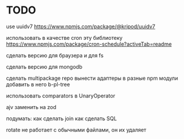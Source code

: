 # TODO



use uuidv7
https://www.npmjs.com/package/@kripod/uuidv7

использовать в качестве cron эту библиотеку
https://www.npmjs.com/package/cron-schedule?activeTab=readme

сделать версию для браузера и для fs

сделать версию для mongodb

сделать multipackage repo
вынести адаптеры в разные npm модули
добавить в него b-pl-tree

использовать comparators в UnaryOperator


ajv заменить на zod

подумать: как сделать join
как сделать SQL

rotate не работает с обычными файлами, он их удаляет
